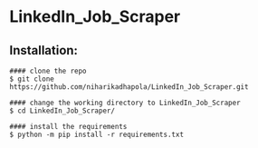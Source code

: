 # LinkedIn_Job_Scraper
## Installation:
```
#### clone the repo
$ git clone https://github.com/niharikadhapola/LinkedIn_Job_Scraper.git

#### change the working directory to LinkedIn_Job_Scraper
$ cd LinkedIn_Job_Scraper/

#### install the requirements
$ python -m pip install -r requirements.txt
```

